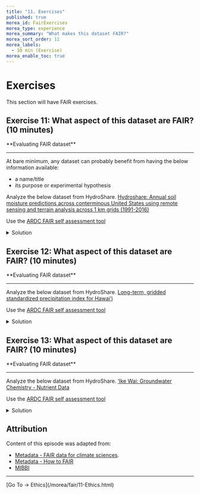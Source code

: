 ```yaml
---
title: "11. Exercises"
published: true
morea_id: FairExercises
morea_type: experience
morea_summary: "What makes this dataset FAIR?"
morea_sort_order: 11
morea_labels:
  - 10 min (Exercise)
morea_enable_toc: true
---
```


# Exercises
This section will have FAIR exercises.

## Exercise 11: What aspect of this dataset are FAIR? (10 minutes)

<div class="alert alert-secondary" role="alert" markdown="1">
<i class="fa-solid fa-user-pen fa-xl"></i>  **Evaluating FAIR dataset**
<hr/>

At bare minimum, any dataset can probably benefit from having the below information available:

- a name/title
- its purpose or experimental hypothesis

Analyze the below dataset from HydroShare.
[Hydroshare: Annual soil moisture predictions across conterminous United States using remote sensing and terrain analysis across 1 km grids (1991-2016)](https://www.hydroshare.org/resource/b8f6eae9d89241cf8b5904033460af61/)

Use the [ARDC FAIR self assessment tool](https://ardc.edu.au/resources/aboutdata/fair-data/fair-self-assessment-tool/)
<details>
  <summary>Solution</summary>
Solutions will probably contain the following:

<ul>
<li>Findable: mostly FAIR </li>
<li>Accessible: mostly FAIR </li>
<li>Interoperable: mostly FAIR</li>
<li> Reusable: mostly FAIR </li>
</ul>

</details>
</div>


## Exercise 12: What aspect of this dataset are FAIR? (10 minutes)

<div class="alert alert-secondary" role="alert" markdown="1">
<i class="fa-solid fa-user-pen fa-xl"></i>  **Evaluating FAIR dataset**
<hr/>

Analyze the below dataset from HydroShare.
[Long-term, gridded standardized precipitation index for Hawai‘i](http://ikewai.org/data/?dd=3737090897300090390-242ac1110-0001-012)

Use the [ARDC FAIR self assessment tool](https://ardc.edu.au/resources/aboutdata/fair-data/fair-self-assessment-tool/)

<details>
  <summary>Solution</summary>
Solutions will probably contain the following:

<ul>
<li>Findable: mostly FAIR </li>
<li>Accessible: mostly FAIR </li>
<li>Interoperable: mostly FAIR</li>
<li> Reusable: mostly FAIR </li>
</ul>

</details>
</div>


## Exercise 13: What aspect of this dataset are FAIR? (10 minutes)

<div class="alert alert-secondary" role="alert" markdown="1">
<i class="fa-solid fa-user-pen fa-xl"></i>  **Evaluating FAIR dataset**
<hr/>

Analyze the below dataset from HydroShare.
[‘Ike Wai: Groundwater Chemistry - Nutrient Data](http://ikewai.org/groundwater-chemistry-nutrient-data/)

Use the [ARDC FAIR self assessment tool](https://ardc.edu.au/resources/aboutdata/fair-data/fair-self-assessment-tool/)

<details>
  <summary>Solution</summary>
Solutions will probably contain the following:

<ul>
<li>Findable: mostly FAIR </li>
<li>Accessible: mostly FAIR </li>
<li>Interoperable: mostly FAIR</li>
<li> Reusable: mostly FAIR </li>
</ul>

</details>
</div>

## Attribution

Content of this episode was adapted from:

- [Metadata - FAIR data for climate sciences](https://escience-academy.github.io/Lesson-FAIR-Data-Climate/metadata/index.html).
- [Metadata - How to FAIR](https://howtofair.dk/how-to-fair/metadata/)
- [MIBBI](https://fairsharing.org/collection/MIBBI)

<hr />
[Go To -> Ethics](/morea/fair/11-Ethics.html)
